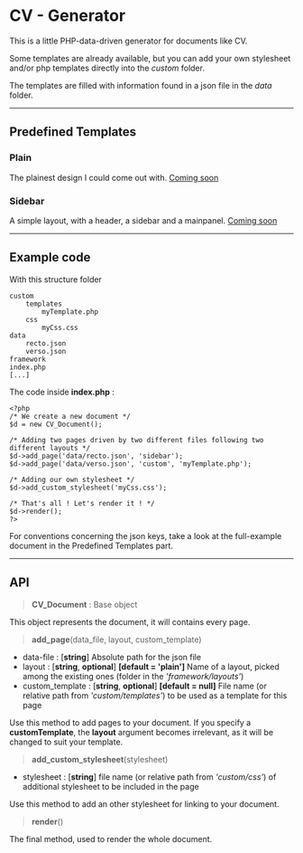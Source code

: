 # CV - Generator

This is a little PHP-data-driven generator for documents like CV.

Some templates are already available, but you can add your own stylesheet and/or php templates directly into the *custom* folder.

The templates are filled with information found in a json file in the *data* folder.

---

## Predefined Templates

### Plain
The plainest design I could come out with.
[Coming soon](plouf "Glimpse coming soon")

### Sidebar
A simple layout, with a header, a sidebar and a mainpanel.
[Coming soon](plouf "Glimpse coming soon")

---

## Example code

With this structure folder

```
custom
	templates
		myTemplate.php
	css
		myCss.css
data
	recto.json
	verso.json
framework
index.php
[...]
```

The code inside **index.php** :
```
<?php
/* We create a new document */
$d = new CV_Document();

/* Adding two pages driven by two different files following two different layouts */
$d->add_page('data/recto.json', 'sidebar');
$d->add_page('data/verso.json', 'custom', 'myTemplate.php');

/* Adding our own stylesheet */
$d->add_custom_stylesheet('myCss.css');

/* That's all ! Let's render it ! */
$d->render();
?>
```

For conventions concerning the json keys, take a look at the full-example document in the Predefined Templates part.

---

## API

> **CV_Document** : Base object

This object represents the document, it will contains every page.



> **add_page**(data_file, layout, custom_template)
>
-	data-file : [**string**]
Absolute path for the json file
-	layout : [**string**, **optional**] **[default = 'plain']**
Name of a layout, picked among the existing ones (folder in the *'framework/layouts'*) 
-	custom_template : [**string**, **optional**] **[default = null]**
File name (or relative path from *'custom/templates'*) to be used as a template for this page

Use this method to add pages to your document.
If you specify a **customTemplate**, the **layout** argument becomes irrelevant, as it will be changed to suit your template.



> **add_custom_stylesheet**(stylesheet)
> 
-	stylesheet : [**string**] file name (or relative path from *'custom/css'*) of additional stylesheet to be included in the page

Use this method to add an other stylesheet for linking to your document.



>**render**()

The final method, used to render the whole document.


